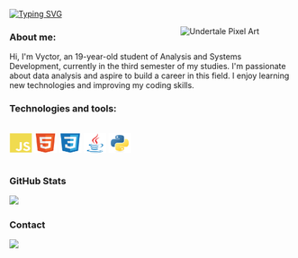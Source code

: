 [![Typing SVG](https://readme-typing-svg.demolab.com?font=Fira+Code&pause=1000&color=6793F7&width=435&lines=Howdy!+I'm+Vyctor.;Welcome+to+my+Github+profile!+)](https://git.io/typing-svg)

<img src="https://steamuserimages-a.akamaihd.net/ugc/912450218524408052/A5E5001775EFD89299EC3B548001C0B54D17A8DD/?imw=637&imh=358&ima=fit&impolicy=Letterbox&imcolor=%23000000&letterbox=true" alt="Undertale Pixel Art" align="right" width="200">

### About me:

Hi, I'm Vyctor, an 19-year-old student of Analysis and Systems Development, currently in the third semester of my studies. I'm passionate about data analysis and aspire to build a career in this field. I enjoy learning new technologies and improving my coding skills.

### Technologies and tools:

<div style="display: inline_block"><br>
  <img align="center" alt="Ju-Js" height="35" width="40" src="https://raw.githubusercontent.com/devicons/devicon/master/icons/javascript/javascript-plain.svg">
  <img align="center" alt="Ju-HTML" height="35" width="40" src="https://raw.githubusercontent.com/devicons/devicon/master/icons/html5/html5-original.svg">
  <img align="center" alt="Ju-CSS" height="35" width="40" src="https://raw.githubusercontent.com/devicons/devicon/master/icons/css3/css3-original.svg">
  <img align="center" alt="Ju-Java" height="35" width="40" src="https://raw.githubusercontent.com/devicons/devicon/master/icons/java/java-original.svg">
  <img align="center" alt="Ju-Python-PHP" height="35" width="40" src="https://raw.githubusercontent.com/devicons/devicon/master/icons/python/python-original.svg">
</div><br>

### GitHub Stats

<div align="left" style="display: flex; justify-content: space-between;">
  <a href="https://github.com/vyctor-carvalho/">
    <img height="180em" src="https://github-readme-stats.vercel.app/api?username=vyctor-carvalho&show_icons=true&theme=one_dark_pro&include_all_commits=true&count_private=true&cache_seconds=21600"/>
  </a>
  <a href="https://github.com/vyctor-carvalho/>
    <img height="180em" src="https://github-readme-stats.vercel.app/api/top-langs/?username=vyctor-carvalho&layout=compact&langs_count=7&theme=one_dark_pro&cache_seconds=21600"/>
  </a>
</div>

### Contact

<div> 
   <a href="mailto:vkvyctor180@gmail.com"><img src="https://img.shields.io/badge/-Gmail-%23333?style=for-the-badge&logo=gmail&logoColor=white" target="_blank"></a>
</div>
